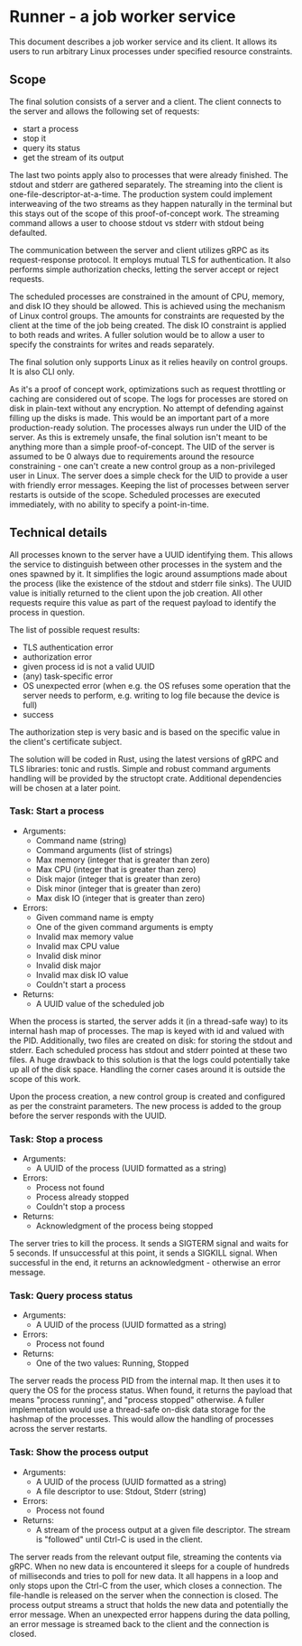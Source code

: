 # Runner - a job worker service

This document describes a job worker service and its client. It allows its users to run arbitrary Linux processes under specified resource constraints.

## Scope

The final solution consists of a server and a client. The client connects to the server and allows the following set of requests:

- start a process
- stop it
- query its status
- get the stream of its output

The last two points apply also to processes that were already finished. The stdout and stderr are gathered separately. The streaming into the client is one-file-descriptor-at-a-time. The production system could implement interweaving of the two streams as they happen naturally in the terminal but this stays out of the scope of this proof-of-concept work. The streaming command allows a user to choose stdout vs stderr with stdout being defaulted.

The communication between the server and client utilizes gRPC as its request-response protocol. It employs mutual TLS for authentication. It also performs simple authorization checks, letting the server accept or reject requests.

The scheduled processes are constrained in the amount of CPU, memory, and disk IO they should be allowed. This is achieved using the mechanism of Linux control groups. The amounts for constraints are requested by the client at the time of the job being created. The disk IO constraint is applied to both reads and writes. A fuller solution would be to allow a user to specify the constraints for writes and reads separately.

The final solution only supports Linux as it relies heavily on control groups. It is also CLI only.

As it's a proof of concept work, optimizations such as request throttling or caching are considered out of scope. The logs for processes are stored on disk in plain-text without any encryption. No attempt of defending against filling up the disks is made. This would be an important part of a more production-ready solution. The processes always run under the UID of the server. As this is extremely unsafe, the final solution isn't meant to be anything more than a simple proof-of-concept. The UID of the server is assumed to be 0 always due to requirements around the resource constraining - one can't create a new control group as a non-privileged user in Linux. The server does a simple check for the UID to provide a user with friendly error messages. Keeping the list of processes between server restarts is outside of the scope. Scheduled processes are executed immediately, with no ability to specify a point-in-time.

## Technical details

All processes known to the server have a UUID identifying them. This allows the service to distinguish between other processes in the system and the ones spawned by it. It simplifies the logic around assumptions made about the process (like the existence of the stdout and stderr file sinks). The UUID value is initially returned to the client upon the job creation. All other requests require this value as part of the request payload to identify the process in question.

The list of possible request results:

- TLS authentication error
- authorization error
- given process id is not a valid UUID
- (any) task-specific error
- OS unexpected error (when e.g. the OS refuses some operation that the server needs to perform, e.g. writing to log file because the device is full)
- success

The authorization step is very basic and is based on the specific value in the client's certificate subject.

The solution will be coded in Rust, using the latest versions of gRPC and TLS libraries: tonic and rustls. Simple and robust command arguments handling will be provided by the structopt crate. Additional dependencies will be chosen at a later point.

### Task: Start a process

- Arguments:
  - Command name (string)
  - Command arguments (list of strings)
  - Max memory (integer that is greater than zero)
  - Max CPU (integer that is greater than zero)
  - Disk major (integer that is greater than zero)
  - Disk minor (integer that is greater than zero)
  - Max disk IO (integer that is greater than zero)
- Errors:
  - Given command name is empty
  - One of the given command arguments is empty
  - Invalid max memory value
  - Invalid max CPU value
  - Invalid disk minor
  - Invalid disk major
  - Invalid max disk IO value
  - Couldn't start a process
- Returns:
  - A UUID value of the scheduled job

When the process is started, the server adds it (in a thread-safe way) to its internal hash map of processes. The map is keyed with id and valued with the PID. Additionally, two files are created on disk: for storing the stdout and stderr. Each scheduled process has stdout and stderr pointed at these two files. A huge drawback to this solution is that the logs could potentially take up all of the disk space. Handling the corner cases around it is outside the scope of this work.

Upon the process creation, a new control group is created and configured as per the constraint parameters. The new process is added to the group before the server responds with the UUID. 

### Task: Stop a process

- Arguments:
  - A UUID of the process (UUID formatted as a string)
- Errors:
  - Process not found
  - Process already stopped
  - Couldn't stop a process
- Returns:
  - Acknowledgment of the process being stopped

The server tries to kill the process. It sends a SIGTERM signal and waits for 5 seconds. If unsuccessful at this point, it sends a SIGKILL signal. When successful in the end, it returns an acknowledgment - otherwise an error message.

### Task: Query process status

- Arguments:
  - A UUID of the process (UUID formatted as a string)
- Errors:
  - Process not found
- Returns:
  - One of the two values: Running, Stopped

The server reads the process PID from the internal map. It then uses it to query the OS for the process status. When found, it returns the payload that means "process running", and "process stopped" otherwise. A fuller implementation would use a thread-safe on-disk data storage for the hashmap of the processes. This would allow the handling of processes across the server restarts.

### Task: Show the process output

- Arguments:
  - A UUID of the process (UUID formatted as a string)
  - A file descriptor to use: Stdout, Stderr (string)
- Errors:
  - Process not found
- Returns:
  - A stream of the process output at a given file descriptor. The stream is "followed" until Ctrl-C is used in the client.

The server reads from the relevant output file, streaming the contents via gRPC. When no new data is encountered it sleeps for a couple of hundreds of milliseconds and tries to poll for new data. It all happens in a loop and only stops upon the Ctrl-C from the user, which closes a connection. The file-handle is released on the server when the connection is closed. The process output streams a struct that holds the new data and potentially the error message. When an unexpected error happens during the data polling, an error message is streamed back to the client and the connection is closed.
